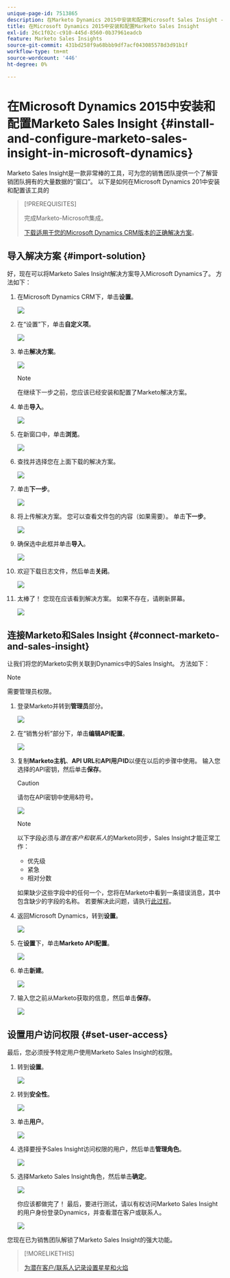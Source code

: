 ```yaml
---
unique-page-id: 7513865
description: 在Marketo Dynamics 2015中安装和配置Microsoft Sales Insight - Marketo文档 — 产品文档
title: 在Microsoft Dynamics 2015中安装和配置Marketo Sales Insight
exl-id: 26c1f02c-c910-445d-8560-0b37961eadcb
feature: Marketo Sales Insights
source-git-commit: 431bd258f9a68bbb9df7acf043085578d3d91b1f
workflow-type: tm+mt
source-wordcount: '446'
ht-degree: 0%

---
```


# 在Microsoft Dynamics 2015中安装和配置Marketo Sales Insight {#install-and-configure-marketo-sales-insight-in-microsoft-dynamics}

Marketo Sales Insight是一款非常棒的工具，可为您的销售团队提供一个了解营销团队拥有的大量数据的“窗口”。 以下是如何在Microsoft Dynamics 201中安装和配置该工具的

>[!PREREQUISITES]
>
>完成Marketo-Microsoft集成。
>
>[下载适用于您的Microsoft Dynamics CRM版本的正确解决方案](/help/marketo/product-docs/marketo-sales-insight/msi-for-microsoft-dynamics/installing/download-the-marketo-sales-insight-solution-for-microsoft-dynamics.md)。

## 导入解决方案 {#import-solution}

好，现在可以将Marketo Sales Insight解决方案导入Microsoft Dynamics了。 方法如下：

1. 在Microsoft Dynamics CRM下，单击&#x200B;**设置**。

   ![](assets/image2014-12-12-9-3a4-3a56.png)

1. 在“设置”下，单击&#x200B;**自定义项**。

   ![](assets/image2015-4-29-14-3a22-3a1.png)

1. 单击&#x200B;**解决方案**。

   ![](assets/image2014-12-12-9-3a5-3a17.png)

   >[!NOTE]
   >
   >在继续下一步之前，您应该已经安装和配置了Marketo解决方案。

1. 单击&#x200B;**导入**。

   ![](assets/image2014-12-12-9-3a5-3a27.png)

1. 在新窗口中，单击&#x200B;**浏览**。

   ![](assets/image2014-12-12-9-3a5-3a36.png)

1. 查找并选择您在上面下载的解决方案。

   ![](assets/image2014-12-12-9-3a5-3a45.png)

1. 单击&#x200B;**下一步**。

   ![](assets/image2014-12-12-9-3a5-3a55.png)

1. 将上传解决方案。 您可以查看文件包的内容（如果需要）。 单击&#x200B;**下一步**。

   ![](assets/image2014-12-12-9-3a6-3a10.png)

1. 确保选中此框并单击&#x200B;**导入**。

   ![](assets/image2014-12-12-9-3a6-3a19.png)

1. 欢迎下载日志文件，然后单击&#x200B;**关闭**。

   ![](assets/image2014-12-12-9-3a6-3a29.png)

1. 太棒了！ 您现在应该看到解决方案。 如果不存在，请刷新屏幕。

   ![](assets/image2014-12-12-9-3a6-3a40.png)

## 连接Marketo和Sales Insight {#connect-marketo-and-sales-insight}

让我们将您的Marketo实例关联到Dynamics中的Sales Insight。 方法如下：

>[!NOTE]
>
>需要管理员权限。

1. 登录Marketo并转到&#x200B;**管理员**&#x200B;部分。

   ![](assets/image2014-12-12-9-3a6-3a50.png)

1. 在“销售分析”部分下，单击&#x200B;**编辑API配置**。

   ![](assets/image2014-12-12-9-3a7-3a0.png)

1. 复制&#x200B;**Marketo主机**、**API URL**&#x200B;和&#x200B;**API用户ID**&#x200B;以便在以后的步骤中使用。 输入您选择的API密钥，然后单击&#x200B;**保存**。

   >[!CAUTION]
   >
   >请勿在API密钥中使用&amp;符号。

   ![](assets/image2014-12-12-9-3a7-3a9.png)

   >[!NOTE]
   >
   >以下字段必须与&#x200B;*潜在客户和联系人*&#x200B;的Marketo同步，Sales Insight才能正常工作：
   >
   >* 优先级
   >* 紧急
   >* 相对分数
   >
   >如果缺少这些字段中的任何一个，您将在Marketo中看到一条错误消息，其中包含缺少的字段的名称。 若要解决此问题，请执行[此过程](/help/marketo/product-docs/marketo-sales-insight/msi-for-microsoft-dynamics/setting-up-and-using/required-fields-for-syncing-marketo-with-dynamics.md)。

1. 返回Microsoft Dynamics，转到&#x200B;**设置**。

   ![](assets/image2014-12-12-9-3a7-3a25.png)

1. 在&#x200B;**设置**&#x200B;下，单击&#x200B;**Marketo API配置**。

   ![](assets/image2014-12-12-9-3a7-3a34.png)

1. 单击&#x200B;**新建**。

   ![](assets/image2014-12-12-9-3a8-3a8.png)

1. 输入您之前从Marketo获取的信息，然后单击&#x200B;**保存**。

   ![](assets/image2014-12-12-9-3a8-3a17.png)

## 设置用户访问权限 {#set-user-access}

最后，您必须授予特定用户使用Marketo Sales Insight的权限。

1. 转到&#x200B;**设置**。

   ![](assets/image2014-12-12-9-3a8-3a34.png)

1. 转到&#x200B;**安全性**。

   ![](assets/image2015-4-29-14-3a56-3a33.png)

1. 单击&#x200B;**用户**。

   ![](assets/image2015-4-29-14-3a57-3a46.png)

1. 选择要授予Sales Insight访问权限的用户，然后单击&#x200B;**管理角色**。

   ![](assets/image2015-4-29-14-3a59-3a31.png)

1. 选择Marketo Sales Insight角色，然后单击&#x200B;**确定**。

   ![](assets/image2014-12-12-9-3a9-3a22.png)

   你应该都做完了！ 最后，要进行测试，请以有权访问Marketo Sales Insight的用户身份登录Dynamics，并查看潜在客户或联系人。

   ![](assets/image2015-4-29-15-3a2-3a27.png)

您现在已为销售团队解锁了Marketo Sales Insight的强大功能。

>[!MORELIKETHIS]
>
>[为潜在客户/联系人记录设置星星和火焰](/help/marketo/product-docs/marketo-sales-insight/msi-for-microsoft-dynamics/setting-up-and-using/setting-up-stars-and-flames-for-lead-contact-records.md)
